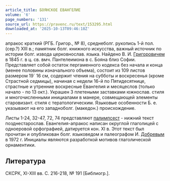 ```yaml
---
article_title: БОЯНСКОЕ ЕВАНГЕЛИЕ
volume: '6'
page_numbers: '131'
source_url: https://pravenc.ru/text/153295.html
downloaded_at: '2025-10-13T09:46:18Z'
---
```


апракос краткий (РГБ. Григор., № 8), среднеболг. рукопись 1-й пол. (сер.?) XIII в.; памятник болг. книжного искусства, важный источник по истории болг. извода церковнослав. языка. Найдено В. И. [Григоровичем](https://pravenc.ru/text/Григоровичем.html) в 1845 г. в ц. св. вмч. Пантелеимона в с. Бояна близ Софии. Представляет собой остаток пергаменного кодекса без начала и конца (менее половины изначального объема), состоит из 109 листов размером 19´
16 см, содержит чтения на субботы и воскресенья (кроме Страстной седмицы), начиная с недели 16-й по Пятидесятнице, страстные и утренние воскресные Евангелия и месяцеслов (только начало - по 13 окт.). Украшен 3 плетеными заставками южнослав. стиля и многочисленными инициалами в манере, совмещающей элементы старовизант. стиля с тератологическим. Языковые особенности Б. е. указывают на его западноболг. (македон.) происхождение.

Листы 1-24, 32-47, 72, 74 представляют [палимпсест](https://pravenc.ru/text/палимпсест.html) - нижний текст позднестарослав. Евангелия-апракос написан округлой глаголицей с одноеровой орфографией, датируется кон. XI в. Этот текст был прочитан и опубликован болг. языковедом и палеографом И. [Добревым](https://pravenc.ru/text/Добревым.html) в 1972 г. Инициалы являются разработкой мотивов глаголической орнаментики.

## Литература

СКСРК, XI-XIII вв. С. 216-218, № 191 [Библиогр.].
